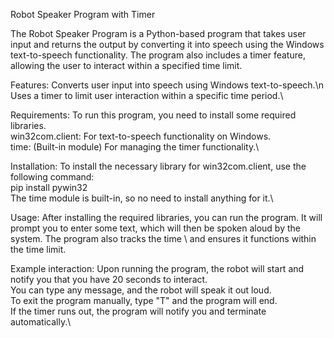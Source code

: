 Robot Speaker Program with Timer

The Robot Speaker Program is a Python-based program that takes user input and returns the output by converting it into speech using the Windows text-to-speech functionality. The program also includes a timer feature, allowing the user to interact within a specified time limit.

Features:
Converts user input into speech using Windows text-to-speech.\n
Uses a timer to limit user interaction within a specific time period.\

Requirements:
To run this program, you need to install some required libraries.\
win32com.client: For text-to-speech functionality on Windows.\
time: (Built-in module) For managing the timer functionality.\

Installation:
To install the necessary library for win32com.client, use the following command:\
pip install pywin32\
The time module is built-in, so no need to install anything for it.\

Usage:
After installing the required libraries, you can run the program. It will prompt you to enter some text, which will then be spoken aloud by the system. The program also tracks the time \ and ensures it functions within the time limit.

Example interaction:
Upon running the program, the robot will start and notify you that you have 20 seconds to interact.\
You can type any message, and the robot will speak it out loud.\
To exit the program manually, type "T" and the program will end.\
If the timer runs out, the program will notify you and terminate automatically.\
